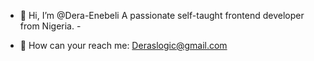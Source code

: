 - 👋 Hi, I’m @Dera-Enebeli
A passionate self-taught frontend developer from Nigeria. -


- 📧 How can your reach me:
Deraslogic@gmail.com
<!---
Dera-Enebeli/Dera-Enebeli is a ✨ special ✨ repository because its `README.md` (this file) appears on your GitHub profile.
You can click the Preview link to take a look at your changes.
--->
